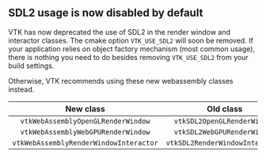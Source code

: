 ## SDL2 usage is now disabled by default

VTK has now deprecated the use of SDL2 in the render window and interactor classes. The cmake option `VTK_USE_SDL2` will soon be removed.
If your application relies on object factory mechanism (most common usage), there is nothing you need to do besides removing `VTK_USE_SDL2`
from your build settings.

Otherwise, VTK recommends using these new webassembly classes instead.

|New class| Old class|
| :----------------: | :------: |
| `vtkWebAssemblyOpenGLRenderWindow`|`vtkSDL2OpenGLRenderWindow`|
| `vtkWebAssemblyWebGPURenderWindow`|`vtkSDL2WebGPURenderWindow`|
| `vtkWebAssemblyRenderWindowInteractor`|`vtkSDL2RenderWindowInteractor`|
